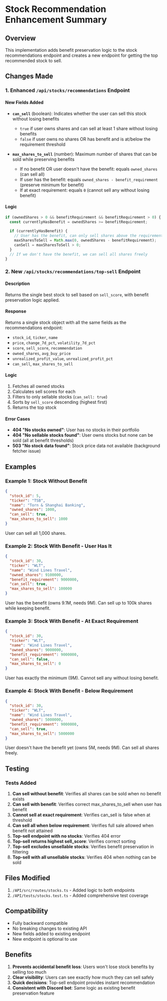 # Stock Recommendation Enhancement Summary

## Overview
This implementation adds benefit preservation logic to the stock recommendations endpoint and creates a new endpoint for getting the top recommended stock to sell.

## Changes Made

### 1. Enhanced `/api/stocks/recommendations` Endpoint

#### New Fields Added
- **`can_sell`** (boolean): Indicates whether the user can sell this stock without losing benefits
  - `true` if user owns shares and can sell at least 1 share without losing benefits
  - `false` if user owns no shares OR has benefit and is at/below the requirement threshold

- **`max_shares_to_sell`** (number): Maximum number of shares that can be sold while preserving benefits
  - If no benefit OR user doesn't have the benefit: equals `owned_shares` (can sell all)
  - If user has the benefit: equals `owned_shares - benefit_requirement` (preserve minimum for benefit)
  - If at exact requirement: equals `0` (cannot sell any without losing benefit)

#### Logic
```typescript
if (ownedShares > 0 && benefitRequirement && benefitRequirement > 0) {
  const currentlyHasBenefit = ownedShares >= benefitRequirement;
  
  if (currentlyHasBenefit) {
    // User has the benefit, can only sell shares above the requirement
    maxSharesToSell = Math.max(0, ownedShares - benefitRequirement);
    canSell = maxSharesToSell > 0;
  }
  // If we don't have the benefit, we can sell all shares freely
}
```

### 2. New `/api/stocks/recommendations/top-sell` Endpoint

#### Description
Returns the single best stock to sell based on `sell_score`, with benefit preservation logic applied.

#### Response
Returns a single stock object with all the same fields as the recommendations endpoint:
- `stock_id`, `ticker`, `name`
- `price`, `change_7d_pct`, `volatility_7d_pct`
- `score`, `sell_score`, `recommendation`
- `owned_shares`, `avg_buy_price`
- `unrealized_profit_value`, `unrealized_profit_pct`
- `can_sell`, `max_shares_to_sell`

#### Logic
1. Fetches all owned stocks
2. Calculates sell scores for each
3. Filters to only sellable stocks (`can_sell: true`)
4. Sorts by `sell_score` descending (highest first)
5. Returns the top stock

#### Error Cases
- **404 "No stocks owned"**: User has no stocks in their portfolio
- **404 "No sellable stocks found"**: User owns stocks but none can be sold (all at benefit thresholds)
- **503 "No stock data found"**: Stock price data not available (background fetcher issue)

## Examples

### Example 1: Stock Without Benefit
```json
{
  "stock_id": 5,
  "ticker": "TSB",
  "name": "Torn & Shanghai Banking",
  "owned_shares": 1000,
  "can_sell": true,
  "max_shares_to_sell": 1000
}
```
User can sell all 1,000 shares.

### Example 2: Stock With Benefit - User Has It
```json
{
  "stock_id": 30,
  "ticker": "WLT",
  "name": "Wind Lines Travel",
  "owned_shares": 9100000,
  "benefit_requirement": 9000000,
  "can_sell": true,
  "max_shares_to_sell": 100000
}
```
User has the benefit (owns 9.1M, needs 9M). Can sell up to 100k shares while keeping benefit.

### Example 3: Stock With Benefit - At Exact Requirement
```json
{
  "stock_id": 30,
  "ticker": "WLT",
  "name": "Wind Lines Travel",
  "owned_shares": 9000000,
  "benefit_requirement": 9000000,
  "can_sell": false,
  "max_shares_to_sell": 0
}
```
User has exactly the minimum (9M). Cannot sell any without losing benefit.

### Example 4: Stock With Benefit - Below Requirement
```json
{
  "stock_id": 30,
  "ticker": "WLT",
  "name": "Wind Lines Travel",
  "owned_shares": 5000000,
  "benefit_requirement": 9000000,
  "can_sell": true,
  "max_shares_to_sell": 5000000
}
```
User doesn't have the benefit yet (owns 5M, needs 9M). Can sell all shares freely.

## Testing

### Tests Added
1. **Can sell without benefit**: Verifies all shares can be sold when no benefit exists
2. **Can sell with benefit**: Verifies correct max_shares_to_sell when user has benefit
3. **Cannot sell at exact requirement**: Verifies can_sell is false when at threshold
4. **Can sell all when below requirement**: Verifies full sale allowed when benefit not attained
5. **Top-sell endpoint with no stocks**: Verifies 404 error
6. **Top-sell returns highest sell_score**: Verifies correct sorting
7. **Top-sell excludes unsellable stocks**: Verifies benefit preservation in filtering
8. **Top-sell with all unsellable stocks**: Verifies 404 when nothing can be sold

## Files Modified
1. `/API/src/routes/stocks.ts` - Added logic to both endpoints
2. `/API/tests/stocks.test.ts` - Added comprehensive test coverage

## Compatibility
- Fully backward compatible
- No breaking changes to existing API
- New fields added to existing endpoint
- New endpoint is optional to use

## Benefits
1. **Prevents accidental benefit loss**: Users won't lose stock benefits by selling too much
2. **Clear visibility**: Users can see exactly how much they can sell safely
3. **Quick decisions**: Top-sell endpoint provides instant recommendation
4. **Consistent with Discord bot**: Same logic as existing benefit preservation feature
